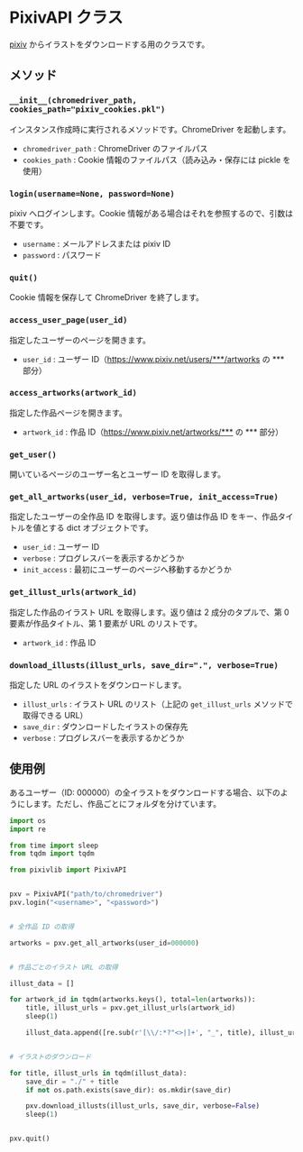 # PixivAPI クラス

[pixiv](https://www.pixiv.net/) からイラストをダウンロードする用のクラスです。



## メソッド

### `__init__(chromedriver_path, cookies_path="pixiv_cookies.pkl")`

インスタンス作成時に実行されるメソッドです。ChromeDriver を起動します。

- `chromedriver_path` : ChromeDriver のファイルパス
- `cookies_path` : Cookie 情報のファイルパス（読み込み・保存には pickle を使用）


### `login(username=None, password=None)`

pixiv へログインします。Cookie 情報がある場合はそれを参照するので、引数は不要です。

- `username` : メールアドレスまたは pixiv ID
- `password` : パスワード


### `quit()`

Cookie 情報を保存して ChromeDriver を終了します。


### `access_user_page(user_id)`

指定したユーザーのページを開きます。

- `user_id` : ユーザー ID（<https://www.pixiv.net/users/***/artworks> の \*\*\* 部分）


### `access_artworks(artwork_id)`

指定した作品ページを開きます。

- `artwork_id` : 作品 ID（<https://www.pixiv.net/artworks/***> の \*\*\* 部分）


### `get_user()`

開いているページのユーザー名とユーザー ID を取得します。


### `get_all_artworks(user_id, verbose=True, init_access=True)`

指定したユーザーの全作品 ID を取得します。返り値は作品 ID をキー、作品タイトルを値とする dict オブジェクトです。

- `user_id` : ユーザー ID
- `verbose` : プログレスバーを表示するかどうか
- `init_access` : 最初にユーザーのページへ移動するかどうか


### `get_illust_urls(artwork_id)`

指定した作品のイラスト URL を取得します。返り値は 2 成分のタプルで、第 0 要素が作品タイトル、第 1 要素が URL のリストです。

- `artwork_id` : 作品 ID


### `download_illusts(illust_urls, save_dir=".", verbose=True)`

指定した URL のイラストをダウンロードします。

- `illust_urls` : イラスト URL のリスト（上記の `get_illust_urls` メソッドで取得できる URL）
- `save_dir` : ダウンロードしたイラストの保存先
- `verbose` : プログレスバーを表示するかどうか



## 使用例

あるユーザー（ID: 000000）の全イラストをダウンロードする場合、以下のようにします。ただし、作品ごとにフォルダを分けています。

```python
import os
import re

from time import sleep
from tqdm import tqdm

from pixivlib import PixivAPI


pxv = PixivAPI("path/to/chromedriver")
pxv.login("<username>", "<password>")


# 全作品 ID の取得

artworks = pxv.get_all_artworks(user_id=000000)


# 作品ごとのイラスト URL の取得

illust_data = []

for artwork_id in tqdm(artworks.keys(), total=len(artworks)):
    title, illust_urls = pxv.get_illust_urls(artwork_id)
    sleep(1)

    illust_data.append([re.sub(r'[\\/:*?"<>|]+', "_", title), illust_urls])


# イラストのダウンロード

for title, illust_urls in tqdm(illust_data):
    save_dir = "./" + title
    if not os.path.exists(save_dir): os.mkdir(save_dir)

    pxv.download_illusts(illust_urls, save_dir, verbose=False)
    sleep(1)


pxv.quit()

```
